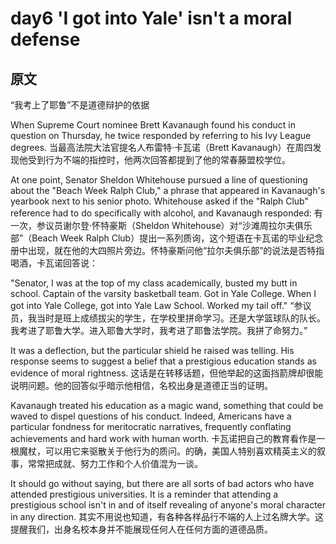 # day6 'I got into Yale' isn't a moral defense

## 原文

“我考上了耶鲁”不是道德辩护的依据

When Supreme Court nominee Brett Kavanaugh found his conduct in question on Thursday, he twice responded by referring to his Ivy League degrees.
当最高法院大法官提名人布雷特·卡瓦诺（Brett Kavanaugh）在周四发现他受到行为不端的指控时，他两次回答都提到了他的常春藤盟校学位。

At one point, Senator Sheldon Whitehouse pursued a line of questioning about the "Beach Week Ralph Club," a phrase that appeared in Kavanaugh's yearbook next to his senior photo. Whitehouse asked if the "Ralph Club" reference had to do specifically with alcohol, and Kavanaugh responded:
有一次，参议员谢尔登·怀特豪斯（Sheldon Whitehouse）对“沙滩周拉尔夫俱乐部”（Beach Week Ralph Club）提出一系列质询，这个短语在卡瓦诺的毕业纪念册中出现，就在他的大四照片旁边。怀特豪斯问他“拉尔夫俱乐部”的说法是否特指喝酒，卡瓦诺回答说：

"Senator, I was at the top of my class academically, busted my butt in school. Captain of the varsity basketball team. Got in Yale College. When I got into Yale College, got into Yale Law School. Worked my tail off."
“参议员，我当时是班上成绩拔尖的学生，在学校里拼命学习。还是大学篮球队的队长。我考进了耶鲁大学。进入耶鲁大学时，我考进了耶鲁法学院。我拼了命努力。”

It was a deflection, but the particular shield he raised was telling. His response seems to suggest a belief that a prestigious education stands as evidence of moral rightness.
这话是在转移话题，但他举起的这面挡箭牌却很能说明问题。他的回答似乎暗示他相信，名校出身是道德正当的证明。

Kavanaugh treated his education as a magic wand, something that could be waved to dispel questions of his conduct. Indeed, Americans have a particular fondness for meritocratic narratives, frequently conflating achievements and hard work with human worth.
卡瓦诺把自己的教育看作是一根魔杖，可以用它来驱散关于他行为的质问。的确，美国人特别喜欢精英主义的叙事，常常把成就、努力工作和个人价值混为一谈。

It should go without saying, but there are all sorts of bad actors who have attended prestigious universities. It is a reminder that attending a prestigious school isn't in and of itself revealing of anyone's moral character in any direction.
其实不用说也知道，有各种各样品行不端的人上过名牌大学。这提醒我们，出身名校本身并不能展现任何人在任何方面的道德品质。



